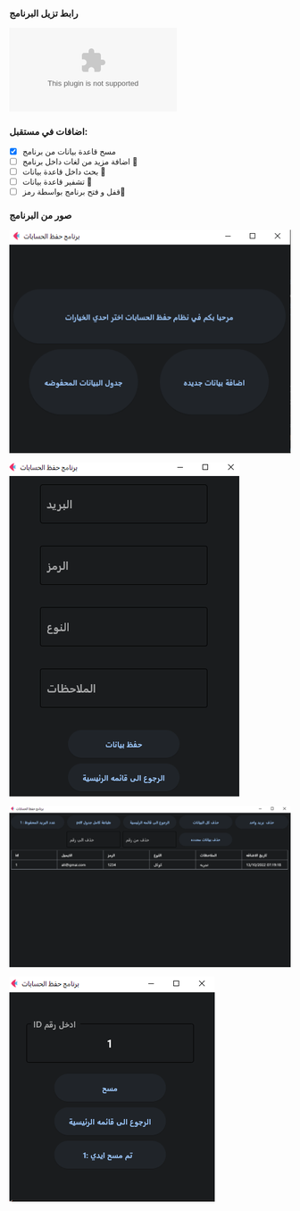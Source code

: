 ### رابط تزيل البرنامج
![تنزيل](https://github.com/Ali-Adnan219/Email-saving-system-2/releases/download/app-2%2F25%2F2023/App-2-25-2023.zip)
### اضافات في مستقبل:
- [x] مسح قاعدة بيانات من برنامج 
- [ ] اضافة مزيد من لغات داخل برنامج :tada:
- [ ] بحث داخل قاعدة بيانات :tada:
- [ ] تشفير قاعدة بيانات :tada:
- [ ] قفل و فتح برنامج بواسطة رمز:tada:
### صور من البرنامج


![Home App](https://github.com/Ali-Adnan219/Email-saving-system-2/blob/main/image/img-1.png)

![Home App](https://github.com/Ali-Adnan219/Email-saving-system-2/blob/main/image/img-2.png)

![Home App](https://github.com/Ali-Adnan219/Email-saving-system-2/blob/main/image/img-3.png)

![Home App](https://github.com/Ali-Adnan219/Email-saving-system-2/blob/main/image/img-4.png)



 
